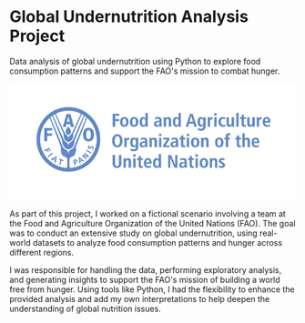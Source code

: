 # Global Undernutrition Analysis Project

Data analysis of global undernutrition using Python to explore food consumption patterns and support the FAO's mission to combat hunger.

![alt text](https://github.com/Armeldt/Python-Global-Undernutrition-Analysis/blob/main/Ressources/logo.png?raw=true)

As part of this project, I worked on a fictional scenario involving a team at the Food and Agriculture Organization of the United Nations (FAO). The goal was to conduct an extensive study on global undernutrition, using real-world datasets to analyze food consumption patterns and hunger across different regions.

I was responsible for handling the data, performing exploratory analysis, and generating insights to support the FAO's mission of building a world free from hunger. Using tools like Python, I had the flexibility to enhance the provided analysis and add my own interpretations to help deepen the understanding of global nutrition issues.
